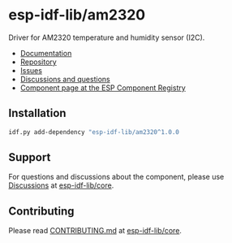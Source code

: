 # esp-idf-lib/am2320

Driver for AM2320 temperature and humidity sensor (I2C).

* [Documentation](https://esp-idf-lib.github.io/am2320/)
* [Repository](https://github.com/esp-idf-lib/am2320)
* [Issues](https://github.com/esp-idf-lib/am2320/issues)
* [Discussions and questions](https://github.com/esp-idf-lib/core/discussions)
* [Component page at the ESP Component Registry](https://components.espressif.com/components/esp-idf-lib/am2320)

## Installation

```sh
idf.py add-dependency "esp-idf-lib/am2320^1.0.0
```

## Support

For questions and discussions about the component, please use
[Discussions](https://github.com/esp-idf-lib/core/discussions)
at [esp-idf-lib/core](https://github.com/esp-idf-lib/core).

## Contributing

Please read [CONTRIBUTING.md](https://github.com/esp-idf-lib/core/blob/main/CONTRIBUTING.md)
at [esp-idf-lib/core](https://github.com/esp-idf-lib/core).
